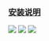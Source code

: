 ### [安装说明](https://github.com/xcode75/XManager/wiki)


![](https://raw.githubusercontent.com/xcode75/XManager/v5/img/1.png)
![](https://raw.githubusercontent.com/xcode75/XManager/v5/img/2.png)
![](https://raw.githubusercontent.com/xcode75/XManager/v5/img/3.png)
